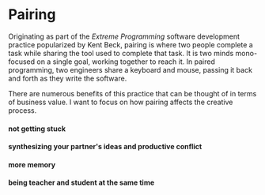 # Pairing

Originating as part of the *Extreme Programming* software development practice popularized by Kent Beck, pairing is where two people complete a task while sharing the tool used to complete that task. It is two minds mono-focused on a single goal, working together to reach it. In paired programming, two engineers share a keyboard and mouse, passing it back and forth as they write the software. 

There are numerous benefits of this practice that can be thought of in terms of business value. I want to focus on how pairing affects the creative process.

#### not getting stuck

#### synthesizing your partner's ideas and productive conflict

#### more memory

#### being teacher and student at the same time


